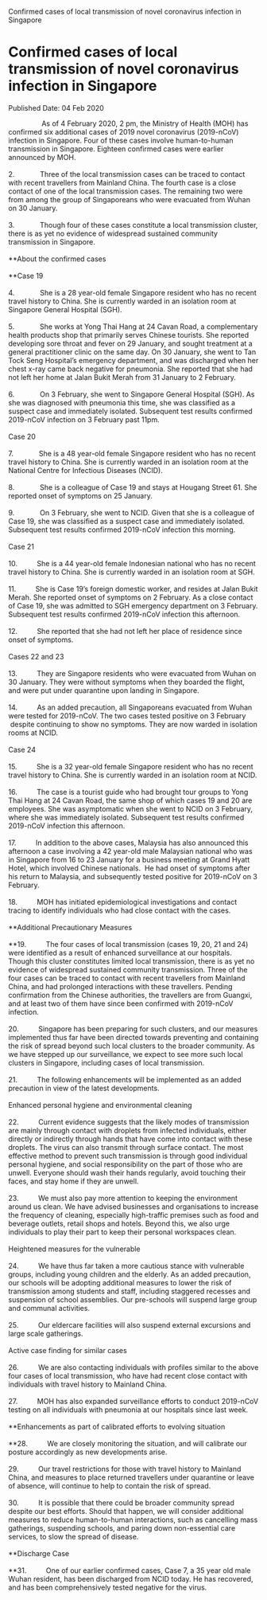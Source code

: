 Confirmed cases of local transmission of novel coronavirus infection in
Singapore

Confirmed cases of local transmission of novel coronavirus infection in Singapore
=================================================================================

Published Date: 04 Feb 2020

                 As of 4 February 2020, 2 pm, the Ministry of Health
(MOH) has confirmed six additional cases of 2019 novel coronavirus
(2019-nCoV) infection in Singapore. Four of these cases involve
human-to-human transmission in Singapore. Eighteen confirmed cases were
earlier announced by MOH.\
\
2.             Three of the local transmission cases can be traced to
contact with recent travellers from Mainland China. The fourth case is a
close contact of one of the local transmission cases. The remaining two
were from among the group of Singaporeans who were evacuated from Wuhan
on 30 January.\
\
3.             Though four of these cases constitute a local
transmission cluster, there is as yet no evidence of widespread
sustained community transmission in Singapore.\
\
**About the confirmed cases\
\
**Case 19\
\
4.             She is a 28 year-old female Singapore resident who has no
recent travel history to China. She is currently warded in an isolation
room at Singapore General Hospital (SGH).\
\
5.             She works at Yong Thai Hang at 24 Cavan Road, a
complementary health products shop that primarily serves Chinese
tourists. She reported developing sore throat and fever on 29 January,
and sought treatment at a general practitioner clinic on the same day.
On 30 January, she went to Tan Tock Seng Hospital’s emergency
department, and was discharged when her chest x-ray came back negative
for pneumonia. She reported that she had not left her home at Jalan
Bukit Merah from 31 January to 2 February. \
\
6.             On 3 February, she went to Singapore General Hospital
(SGH). As she was diagnosed with pneumonia this time, she was classified
as a suspect case and immediately isolated. Subsequent test results
confirmed 2019-nCoV infection on 3 February past 11pm.\
\
Case 20\
\
7.             She is a 48 year-old female Singapore resident who has no
recent travel history to China. She is currently warded in an isolation
room at the National Centre for Infectious Diseases (NCID).\
\
8.             She is a colleague of Case 19 and stays at Hougang Street
61. She reported onset of symptoms on 25 January.\
\
9.             On 3 February, she went to NCID. Given that she is a
colleague of Case 19, she was classified as a suspect case and
immediately isolated. Subsequent test results confirmed 2019-nCoV
infection this morning.\
\
Case 21\
\
10.          She is a 44 year-old female Indonesian national who has no
recent travel history to China. She is currently warded in an isolation
room at SGH.\
\
11.          She is Case 19’s foreign domestic worker, and resides at
Jalan Bukit Merah. She reported onset of symptoms on 2 February. As a
close contact of Case 19, she was admitted to SGH emergency department
on 3 February. Subsequent test results confirmed 2019-nCoV infection
this afternoon.\
\
12.          She reported that she had not left her place of residence
since onset of symptoms.\
\
Cases 22 and 23\
\
13.          They are Singapore residents who were evacuated from Wuhan
on 30 January. They were without symptoms when they boarded the flight,
and were put under quarantine upon landing in Singapore.\
\
14.          As an added precaution, all Singaporeans evacuated from
Wuhan were tested for 2019-nCoV. The two cases tested positive on 3
February  despite continuing to show no symptoms. They are now warded in
isolation rooms at NCID.\
\
Case 24\
\
15.          She is a 32 year-old female Singapore resident who has no
recent travel history to China. She is currently warded in an isolation
room at NCID.\
\
16.          The case is a tourist guide who had brought tour groups to
Yong Thai Hang at 24 Cavan Road, the same shop of which cases 19 and 20
are employees. She was asymptomatic when she went to NCID on 3 February,
where she was immediately isolated. Subsequent test results confirmed
2019-nCoV infection this afternoon.\
\
17.          In addition to the above cases, Malaysia has also announced
this afternoon a case involving a 42 year-old male Malaysian national
who was in Singapore from 16 to 23 January for a business meeting at
Grand Hyatt Hotel, which involved Chinese nationals.  He had onset of
symptoms after his return to Malaysia, and subsequently tested positive
for 2019-nCoV on 3 February.\
\
18.          MOH has initiated epidemiological investigations and
contact tracing to identify individuals who had close contact with the
cases.\
\
**Additional Precautionary Measures\
\
**19.          The four cases of local transmission (cases 19, 20, 21
and 24) were identified as a result of enhanced surveillance at our
hospitals. Though this cluster constitutes limited local transmission,
there is as yet no evidence of widespread sustained community
transmission. Three of the four cases can be traced to contact with
recent travellers from Mainland China, and had prolonged interactions
with these travellers. Pending confirmation from the Chinese
authorities, the travellers are from Guangxi, and at least two of them
have since been confirmed with 2019-nCoV infection.\
\
20.          Singapore has been preparing for such clusters, and our
measures implemented thus far have been directed towards preventing and
containing the risk of spread beyond such local clusters to the broader
community. As we have stepped up our surveillance, we expect to see more
such local clusters in Singapore, including cases of local
transmission.\
\
21.          The following enhancements will be implemented as an added
precaution in view of the latest developments.\
\
Enhanced personal hygiene and environmental cleaning\
\
22.          Current evidence suggests that the likely modes of
transmission are mainly through contact with droplets from infected
individuals, either directly or indirectly through hands that have come
into contact with these droplets. The virus can also transmit through
surface contact. The most effective method to prevent such transmission
is through good individual personal hygiene, and social responsibility
on the part of those who are unwell. Everyone should wash their hands
regularly, avoid touching their faces, and stay home if they are
unwell.\
\
23.          We must also pay more attention to keeping the environment
around us clean. We have advised businesses and organisations to
increase the frequency of cleaning, especially high-traffic premises
such as food and beverage outlets, retail shops and hotels. Beyond this,
we also urge individuals to play their part to keep their personal
workspaces clean.\
\
Heightened measures for the vulnerable\
\
24.          We have thus far taken a more cautious stance with
vulnerable groups, including young children and the elderly. As an added
precaution, our schools will be adopting additional measures to lower
the risk of transmission among students and staff, including staggered
recesses and suspension of school assemblies. Our pre-schools will
suspend large group and communal activities.\
\
25.          Our eldercare facilities will also suspend external
excursions and large scale gatherings.\
\
Active case finding for similar cases\
\
26.          We are also contacting individuals with profiles similar to
the above four cases of local transmission, who have had recent close
contact with individuals with travel history to Mainland China.\
\
27.          MOH has also expanded surveillance efforts to conduct
2019-nCoV testing on all individuals with pneumonia at our hospitals
since last week.\
\
**Enhancements as part of calibrated efforts to evolving situation\
\
**28.          We are closely monitoring the situation, and will
calibrate our posture accordingly as new developments arise.\
\
29.          Our travel restrictions for those with travel history to
Mainland China, and measures to place returned travellers under
quarantine or leave of absence, will continue to help to contain the
risk of spread.\
\
30.          It is possible that there could be broader community spread
despite our best efforts. Should that happen, we will consider
additional measures to reduce human-to-human interactions, such as
cancelling mass gatherings, suspending schools, and paring down
non-essential care services, to slow the spread of disease.\
\
**Discharge Case\
\
**31.          One of our earlier confirmed cases, Case 7, a 35 year old
male Wuhan resident, has been discharged from NCID today. He has
recovered, and has been comprehensively tested negative for the virus.
